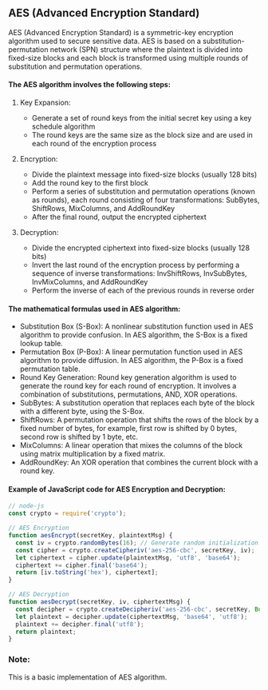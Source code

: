 ## AES (Advanced Encryption Standard)
AES (Advanced Encryption Standard) is a symmetric-key encryption algorithm used to secure sensitive data. 
AES is based on a substitution-permutation network (SPN) structure where the plaintext is divided into fixed-size blocks and 
each block is transformed using multiple rounds of substitution and permutation operations.

#### The AES algorithm involves the following steps:

1. Key Expansion:
   - Generate a set of round keys from the initial secret key using a key schedule algorithm
   - The round keys are the same size as the block size and are used in each round of the encryption process

2. Encryption:
   - Divide the plaintext message into fixed-size blocks (usually 128 bits)
   - Add the round key to the first block
   - Perform a series of substitution and permutation operations (known as rounds), each round consisting of four transformations: SubBytes, ShiftRows, MixColumns, and AddRoundKey
   - After the final round, output the encrypted ciphertext
   
3. Decryption:
   - Divide the encrypted ciphertext into fixed-size blocks (usually 128 bits)
   - Invert the last round of the encryption process by performing a sequence of inverse transformations: InvShiftRows, InvSubBytes, InvMixColumns, and AddRoundKey
   - Perform the inverse of each of the previous rounds in reverse order
   
#### The mathematical formulas used in AES algorithm:

- Substitution Box (S-Box): A nonlinear substitution function used in AES algorithm to provide confusion. In AES algorithm, the S-Box is a fixed lookup table.
- Permutation Box (P-Box): A linear permutation function used in AES algorithm to provide diffusion. In AES algorithm, the P-Box is a fixed permutation table.
- Round Key Generation: Round key generation algorithm is used to generate the round key for each round of encryption. It involves a combination of substitutions, permutations, AND, XOR operations.
- SubBytes: A substitution operation that replaces each byte of the block with a different byte, using the S-Box.
- ShiftRows: A permutation operation that shifts the rows of the block by a fixed number of bytes, for example, first row is shifted by 0 bytes, second row is shifted by 1 byte, etc.
- MixColumns: A linear operation that mixes the columns of the block using matrix multiplication by a fixed matrix.
- AddRoundKey: An XOR operation that combines the current block with a round key.

#### Example of JavaScript code for AES Encryption and Decryption:

```js
// node-js
const crypto = require('crypto');

// AES Encryption
function aesEncrypt(secretKey, plaintextMsg) {
  const iv = crypto.randomBytes(16); // Generate random initialization vector
  const cipher = crypto.createCipheriv('aes-256-cbc', secretKey, iv);
  let ciphertext = cipher.update(plaintextMsg, 'utf8', 'base64');
  ciphertext += cipher.final('base64');
  return [iv.toString('hex'), ciphertext];
}

// AES Decryption
function aesDecrypt(secretKey, iv, ciphertextMsg) {
  const decipher = crypto.createDecipheriv('aes-256-cbc', secretKey, Buffer.from(iv, 'hex'));
  let plaintext = decipher.update(ciphertextMsg, 'base64', 'utf8');
  plaintext += decipher.final('utf8');
  return plaintext;
}
```

### Note: 
This is a basic implementation of AES algorithm.
